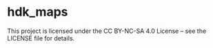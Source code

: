 # hdk_maps
This project is licensed under the CC BY-NC-SA 4.0 License – see the LICENSE file for details.
